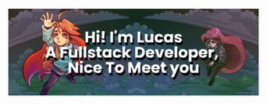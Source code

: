 [![MasterHead](https://github.com/lucassdmp/lucassdmp/blob/main/banner.png)](https://github.com/lucassdmp)
